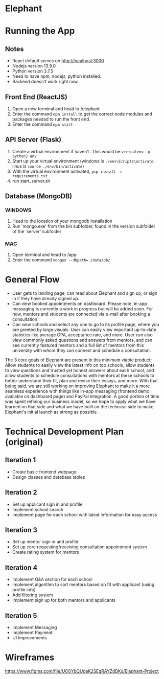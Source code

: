 # Elephant
# Running the App
## Notes

- React default serves on <http://localhost:3000>
- Nodejs version 13.9.0
- Python version 3.7.5
- Need to have npm, nodejs, python installed.
- Backend doesn't work right now.

## Front End (ReactJS)

1. Open a new terminal and head to /elephant
2. Enter the command `npm install` to get the correct node modules and packages needed to run the front end.
3. Enter the command `npm start` 

## API Server (Flask)

1. Create a virtual environment if haven't. This would be `virtualenv -p python3 env`
2. Start up your virtual environment (windows is `.\env\Scripts\activate`, linux is  `source ./env/bin/activate`)
3. With the virtual environment activated, `pip install -r requirements.txt`
4. run start_server.sh

## Database (MongoDB)

### WINDOWS
1. Head to the location of your mongodb installation
2. Run 'mongo.exe' from the bin subfolder, found in the version subfolder of the 'server' subfolder

### MAC
1. Open terminal and head to /app
2. Enter the command `mongod --dbpath=./data/db/`

# General Flow

- User gets to landing page, can read about Elephant and sign up, or sign in if they have already signed up.
- Can view booked appointments on dashboard. Please note, in-app messaging is currently a work in progress but will be added soon. For now, mentors and students are connected via e-mail after booking a consultation.
- Can view schools and select any one to go to its profile page, where you are greeted by large visuals. User can easily view important up-to-date statistics like average GPA, acceptance rate, and more. User can also view commonly asked questions and answers from mentors, and can see currently featured mentors and a full list of mentors from this university with whom they can connect and schedule a consultation.

The 3 core goals of Elephant are present in this minimum viable product: Allow students to easily view the latest info on top schools, allow students to view questions and trusted yet honest answers about each school, and allow students to schedule consultations with mentors at these schools to better understand their fit, plan and revise their essays, and more. With that being said, we are still working on improving Elephant to make it a more seamless experience with things like in-app messaging (frontend demo available on dashboard page) and PayPal integration. A good portion of time was spent refining our business model, so we hope to apply what we have learned on that side and what we have built on the technical side to make Elephant's initial launch as strong as possible.


# Technical Development Plan (original)

## Iteration 1
- Create basic frontend webpage
- Design classes and database tables
## Iteration 2
- Set up applicant sign in and profile
- Implement school search
- Implement page for each school with latest information for easy access
## Iteration 3
- Set up mentor sign in and profile
- Set up core requesting/receiving consultation appointment system
- Create rating system for mentors
## Iteration 4
- Implement Q&A section for each school
- Implement algorithm to sort mentors based on fit with applicant (using profile info)
- Add filtering system
- Implement sign up for both mentors and applicants
## Iteration 5
- Implement Messaging
- Implement Payment
- UI Improvements

# Wireframes
https://www.figma.com/file/UO6YbQUoaK2SEgRAYZdDKo/Elephant-Project
